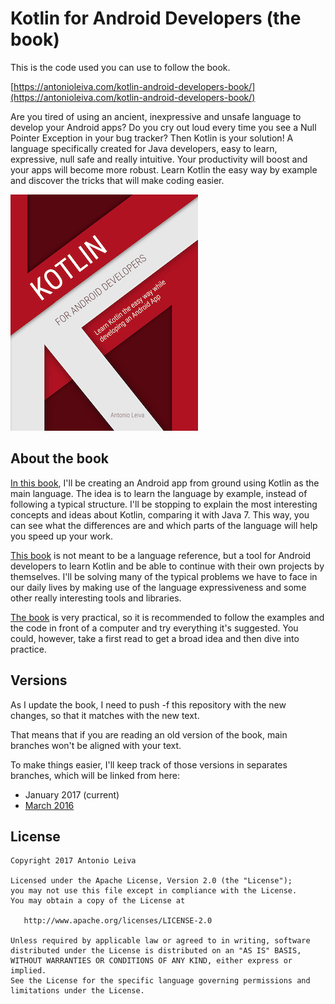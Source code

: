 # Kotlin for Android Developers (the book)

This is the code used you can use to follow the book.

[https://antonioleiva.com/kotlin-android-developers-book/](https://antonioleiva.com/kotlin-android-developers-book/)

Are you tired of using an ancient, inexpressive and unsafe language to develop your Android apps? Do you cry out loud every time you see a Null Pointer Exception in your bug tracker? Then Kotlin is your solution! A language specifically created for Java developers, easy to learn, expressive, null safe and really intuitive. Your productivity will boost and your apps will become more robust. Learn Kotlin the easy way by example and discover the tricks that will make coding easier.

![Kotlin for Android Developers cover](art/kotlin-android-developers.png?raw=true)

## About the book

[In this book](https://antonioleiva.com/kotlin-android-developers-book/), I'll be creating an Android app from ground using Kotlin as the main language. The idea is to learn the language by example, instead of following a typical structure. I'll be stopping to explain the most interesting concepts and ideas about Kotlin, comparing it with Java 7. This way, you can see what the differences are and which parts of the language will help you speed up your work.

[This book](https://antonioleiva.com/kotlin-android-developers-book/) is not meant to be a language reference, but a tool for Android developers to learn Kotlin and be able to continue with their own projects by themselves. I'll be solving many of the typical problems we have to face in our daily lives by making use of the language expressiveness and some other really interesting tools and libraries.

[The book](https://antonioleiva.com/kotlin-android-developers-book/) is very practical, so it is recommended to follow the examples and the code in front of a computer and try everything it's suggested. You could, however, take a first read to get a broad idea and then dive into practice.

## Versions

As I update the book, I need to push -f this repository with the new changes, so that it matches with the new text.

That means that if you are reading an old version of the book, main branches won't be aligned with your text.

To make things easier, I'll keep track of those versions in separates branches, which will be linked from here:

- January 2017 (current)
- [March 2016](https://github.com/antoniolg/Kotlin-for-Android-Developers/tree/master-march-2016)

## License

    Copyright 2017 Antonio Leiva

    Licensed under the Apache License, Version 2.0 (the "License");
    you may not use this file except in compliance with the License.
    You may obtain a copy of the License at

       http://www.apache.org/licenses/LICENSE-2.0

    Unless required by applicable law or agreed to in writing, software
    distributed under the License is distributed on an "AS IS" BASIS,
    WITHOUT WARRANTIES OR CONDITIONS OF ANY KIND, either express or implied.
    See the License for the specific language governing permissions and
    limitations under the License.